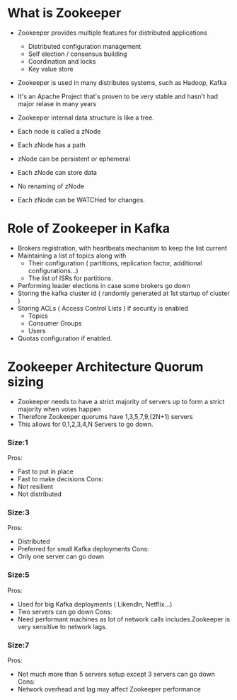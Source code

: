 # What is Zookeeper
- Zookeeper provides multiple features for distributed applications
    -   Distributed configuration management
    -   Self election / consensus building
    -   Coordination and locks
    -   Key value store
- Zookeeper is used in many distributes systems, such as Hadoop, Kafka
- It's an Apache Project that's proven to be very stable and hasn't had major relase in many years

- Zookeeper internal data structure is like a tree.
- Each node is called a zNode
- Each zNode has a path
- zNode can be persistent or ephemeral
- Each zNode can store data
- No renaming of zNode
- Each zNode can be WATCHed for changes. 

# Role of Zookeeper in Kafka
-   Brokers registration, with heartbeats mechanism to keep the list current
-   Maintaining a list of topics along with
    -   Their configuration ( partitions, replication factor, additional configurations...)
    -   The list of ISRs for partitions.
-   Performing leader elections in case some brokers go down
-   Storing the kafka cluster id ( randomly generated at 1st startup of cluster )
-   Storing ACLs ( Access Control Lists ) if security is enabled
    -   Topics
    -   Consumer Groups
    -   Users
-   Quotas configuration if enabled.

# Zookeeper Architecture Quorum sizing
-   Zookeeper needs to have a strict majority of servers up to form a strict majority when votes happen
-   Therefore Zookeeper quorums have 1,3,5,7,9,(2N+1) servers
-   This allows for 0,1,2,3,4,N Servers to go down.

### Size:1
Pros:
-   Fast to put in place
-   Fast to make decisions
Cons:
-   Not resilient
-   Not distributed

### Size:3
Pros:
-   Distributed
-   Preferred for small Kafka deployments
Cons:
-   Only one server can go down

### Size:5
Pros:
-   Used for big Kafka deployments ( Likendln, Netflix...)
-   Two servers can go down
Cons:
-   Need performant machines as lot of network calls includes.Zookeeper is very sensitive to network lags.

### Size:7
Pros:
-   Not much more than 5 servers setup except 3 servers can go down
Cons:
-   Network overhead and lag may affect Zookeeper performance

